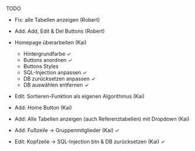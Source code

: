TODO

- Fix: alle Tabellen anzeigen (Robert)
- Add: Add, Edit & Del Buttons (Robert)

- Homepage überarbeiten (Kai)
  - Hintergrundfarbe ✓
  - Buttons anordnen ✓
  - Buttons Styles
  - SQL-Injection anpassen ✓
  - DB zurücksetzen anpassen ✓
  - DB auswählen entfernen ✓
- Edit: Sortieren-Funktion als eigenen Algorithmus (Kai)


- Add: Home Button (Kai)
- Add: Alle Tabellen anzeigen (auch Referenztabellen) mit Dropdown (Kai)
- Add: Fußzeile -> Gruppenmitglieder (Kai) ✓
- Edit: Kopfzeile -> SQL-Injection btn & DB zurücksetzen (Kai) ✓